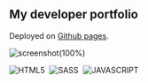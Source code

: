 ## My developer portfolio

Deployed on [Github pages](https://marcocosta1618.github.io/portfolio/).

![screenshot(100%)](https://user-images.githubusercontent.com/78434326/148645604-3061c4d0-c7fa-48b2-914c-6f663f1b3f35.png)

![HTML5](https://img.shields.io/badge/HTML5-red.svg?&logo=html5&logoColor=white)&nbsp;
![SASS](https://img.shields.io/badge/SASS-cc6699.svg?&logo=sass&logoColor=white)&nbsp;
![JAVASCRIPT](https://img.shields.io/badge/JavaScript-f7df1e.svg?&logo=javascript&logoColor=black)&nbsp;
